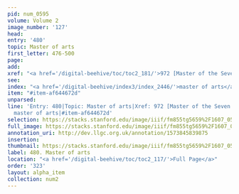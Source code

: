 ```yaml
---
pid: num_0595
volume: Volume 2
image_number: '127'
head: 
entry: '480'
topic: Master of arts
first_letter: 476-500
page: 
add: 
xref: "<a href='/digital-beehive/toc/toc2_181/'>972 [Master of the Seven Liberal Arts]</a>"
see: 
index: "<a href='/digital-beehive/index3/index_2446/'>master of arts</a>"
item: "#item-af644672d"
unparsed: 
line: 'Entry: 480|Topic: Master of arts|Xref: 972 [Master of the Seven Liberal Arts]|Index:
  master of arts|#item-af644672d'
selection: https://stacks.stanford.edu/image/iiif/fm855tg5659%2F1607_0594/331,2307,2951,864/full/0/default.jpg
full_image: https://stacks.stanford.edu/image/iiif/fm855tg5659%2F1607_0594/full/full/0/default.jpg
annotation_uri: http://dev.llgc.org.uk/annotation/1573845839875
insertion: 
thumbnail: https://stacks.stanford.edu/image/iiif/fm855tg5659%2F1607_0594/331,2307,600,180/250,/0/default.jpg
label: 480. Master of arts
location: "<a href='/digital-beehive/toc/toc2_117/'>Full Page</a>"
order: '323'
layout: alpha_item
collection: num2
---
```

